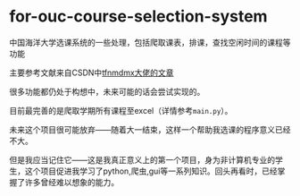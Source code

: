 # for-ouc-course-selection-system
中国海洋大学选课系统的一些处理，包括爬取课表，排课，查找空闲时间的课程等功能

主要参考文献来自CSDN中[tfnmdmx大佬的文章](https://www.bilibili.com)

很多功能都仍处于构想中，未来可能的话会尝试实现的。

目前最完善的是爬取学期所有课程至excel（详情参考`main.py`）。

未来这个项目很可能放弃——随着大一结束，这样一个帮助我选课的程序意义已经不大。

但是我应当记住它——这是我真正意义上的第一个项目，身为非计算机专业的学生，这个项目促进我学习了python,爬虫,gui等一系列知识。回头再看时，已经掌握了许多曾经难以想象的能力。
